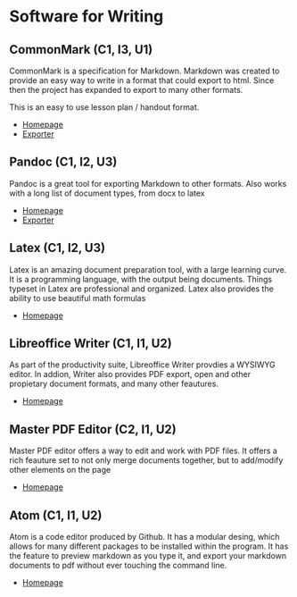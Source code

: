 # Software for Writing

## CommonMark (C1, I3, U1)

CommonMark is a specification for Markdown. Markdown was created to provide an easy way to write in a format that could export to html. Since then the project has expanded to export to many other formats.

This is an easy to use lesson plan / handout format.

* [Homepage](http://commonmark.org/)
* [Exporter](http://spec.commonmark.org/dingus.html)

## Pandoc (C1, I2, U3)

Pandoc is a great tool for exporting Markdown to other formats. Also works with a long list of document types, from docx to latex


* [Homepage](http://johnmacfarlane.net/pandoc/)
* [Exporter](http://johnmacfarlane.net/pandoc/try/)

## Latex (C1, I2, U3)

Latex is an amazing document preparation tool, with a large learning curve. It is a programming language, with the output being documents. Things typeset in Latex are professional and organized. Latex also provides the ability to use beautiful math formulas

* [Homepage](http://www.latex-project.org/)

## Libreoffice Writer (C1, I1, U2)

As part of the productivity suite, Libreoffice Writer provdies a WYSIWYG editor. In addion, Writer also provides PDF export, open and other propietary document formats, and many other feautures.

* [Homepage](http://www.libreoffice.org/)

## Master PDF Editor (C2, I1, U2)

Master PDF editor offers a way to edit and work with PDF files. It offers a rich feauture set to not only merge documents together, but to add/modify other elements on the page

* [Homepage](http://code-industry.net/pdfeditor.php)

## Atom (C1, I1, U2)

Atom is a code editor produced by Github. It has a modular desing, which allows for many different packages to be installed within the program. It has the feature to preview markdown as you type it, and export your markdown documents to pdf without ever touching the command line.

* [Homepage](https://atom.io/)

